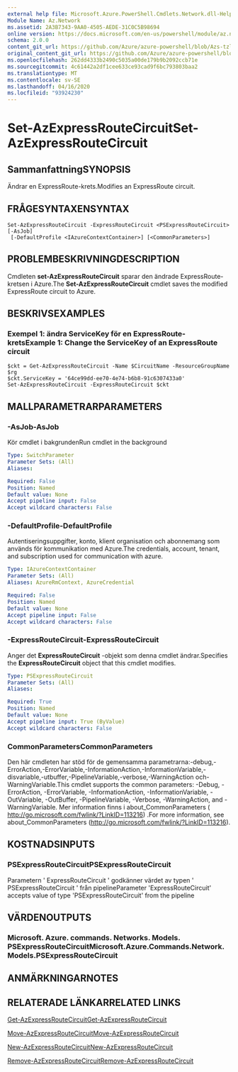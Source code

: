 ```yaml
---
external help file: Microsoft.Azure.PowerShell.Cmdlets.Network.dll-Help.xml
Module Name: Az.Network
ms.assetid: 2A3B7343-9AA0-4505-AEDE-31C0C5B98694
online version: https://docs.microsoft.com/en-us/powershell/module/az.network/set-azexpressroutecircuit
schema: 2.0.0
content_git_url: https://github.com/Azure/azure-powershell/blob/Azs-tzl/src/Network/Network/help/Set-AzExpressRouteCircuit.md
original_content_git_url: https://github.com/Azure/azure-powershell/blob/Azs-tzl/src/Network/Network/help/Set-AzExpressRouteCircuit.md
ms.openlocfilehash: 262dd4333b2490c5035a00de179b9b2092ccb71e
ms.sourcegitcommit: 4c61442a2df1cee633ce93cad9f6bc793803baa2
ms.translationtype: MT
ms.contentlocale: sv-SE
ms.lasthandoff: 04/16/2020
ms.locfileid: "93924230"
---
```

# <span data-ttu-id="9de84-101">Set-AzExpressRouteCircuit</span><span class="sxs-lookup"><span data-stu-id="9de84-101">Set-AzExpressRouteCircuit</span></span>

## <span data-ttu-id="9de84-102">Sammanfattning</span><span class="sxs-lookup"><span data-stu-id="9de84-102">SYNOPSIS</span></span>
<span data-ttu-id="9de84-103">Ändrar en ExpressRoute-krets.</span><span class="sxs-lookup"><span data-stu-id="9de84-103">Modifies an ExpressRoute circuit.</span></span>

## <span data-ttu-id="9de84-104">FRÅGESYNTAXEN</span><span class="sxs-lookup"><span data-stu-id="9de84-104">SYNTAX</span></span>

```
Set-AzExpressRouteCircuit -ExpressRouteCircuit <PSExpressRouteCircuit> [-AsJob]
 [-DefaultProfile <IAzureContextContainer>] [<CommonParameters>]
```

## <span data-ttu-id="9de84-105">PROBLEMBESKRIVNING</span><span class="sxs-lookup"><span data-stu-id="9de84-105">DESCRIPTION</span></span>
<span data-ttu-id="9de84-106">Cmdleten **set-AzExpressRouteCircuit** sparar den ändrade ExpressRoute-kretsen i Azure.</span><span class="sxs-lookup"><span data-stu-id="9de84-106">The **Set-AzExpressRouteCircuit** cmdlet saves the modified ExpressRoute circuit to Azure.</span></span>

## <span data-ttu-id="9de84-107">BESKRIVS</span><span class="sxs-lookup"><span data-stu-id="9de84-107">EXAMPLES</span></span>

### <span data-ttu-id="9de84-108">Exempel 1: ändra ServiceKey för en ExpressRoute-krets</span><span class="sxs-lookup"><span data-stu-id="9de84-108">Example 1: Change the ServiceKey of an ExpressRoute circuit</span></span>
```
$ckt = Get-AzExpressRouteCircuit -Name $CircuitName -ResourceGroupName $rg
$ckt.ServiceKey = '64ce99dd-ee70-4e74-b6b8-91c6307433a0'
Set-AzExpressRouteCircuit -ExpressRouteCircuit $ckt
```

## <span data-ttu-id="9de84-109">MALLPARAMETRAR</span><span class="sxs-lookup"><span data-stu-id="9de84-109">PARAMETERS</span></span>

### <span data-ttu-id="9de84-110">-AsJob</span><span class="sxs-lookup"><span data-stu-id="9de84-110">-AsJob</span></span>
<span data-ttu-id="9de84-111">Kör cmdlet i bakgrunden</span><span class="sxs-lookup"><span data-stu-id="9de84-111">Run cmdlet in the background</span></span>

```yaml
Type: SwitchParameter
Parameter Sets: (All)
Aliases: 

Required: False
Position: Named
Default value: None
Accept pipeline input: False
Accept wildcard characters: False
```

### <span data-ttu-id="9de84-112">-DefaultProfile</span><span class="sxs-lookup"><span data-stu-id="9de84-112">-DefaultProfile</span></span>
<span data-ttu-id="9de84-113">Autentiseringsuppgifter, konto, klient organisation och abonnemang som används för kommunikation med Azure.</span><span class="sxs-lookup"><span data-stu-id="9de84-113">The credentials, account, tenant, and subscription used for communication with azure.</span></span>

```yaml
Type: IAzureContextContainer
Parameter Sets: (All)
Aliases: AzureRmContext, AzureCredential

Required: False
Position: Named
Default value: None
Accept pipeline input: False
Accept wildcard characters: False
```

### <span data-ttu-id="9de84-114">-ExpressRouteCircuit</span><span class="sxs-lookup"><span data-stu-id="9de84-114">-ExpressRouteCircuit</span></span>
<span data-ttu-id="9de84-115">Anger det **ExpressRouteCircuit** -objekt som denna cmdlet ändrar.</span><span class="sxs-lookup"><span data-stu-id="9de84-115">Specifies the **ExpressRouteCircuit** object that this cmdlet modifies.</span></span>

```yaml
Type: PSExpressRouteCircuit
Parameter Sets: (All)
Aliases: 

Required: True
Position: Named
Default value: None
Accept pipeline input: True (ByValue)
Accept wildcard characters: False
```

### <span data-ttu-id="9de84-116">CommonParameters</span><span class="sxs-lookup"><span data-stu-id="9de84-116">CommonParameters</span></span>
<span data-ttu-id="9de84-117">Den här cmdleten har stöd för de gemensamma parametrarna:-debug,-ErrorAction,-ErrorVariable,-InformationAction,-InformationVariable,-disvariable,-utbuffer,-PipelineVariable,-verbose,-WarningAction och-WarningVariable.</span><span class="sxs-lookup"><span data-stu-id="9de84-117">This cmdlet supports the common parameters: -Debug, -ErrorAction, -ErrorVariable, -InformationAction, -InformationVariable, -OutVariable, -OutBuffer, -PipelineVariable, -Verbose, -WarningAction, and -WarningVariable.</span></span> <span data-ttu-id="9de84-118">Mer information finns i about_CommonParameters ( http://go.microsoft.com/fwlink/?LinkID=113216) .</span><span class="sxs-lookup"><span data-stu-id="9de84-118">For more information, see about_CommonParameters (http://go.microsoft.com/fwlink/?LinkID=113216).</span></span>

## <span data-ttu-id="9de84-119">KOSTNADS</span><span class="sxs-lookup"><span data-stu-id="9de84-119">INPUTS</span></span>

### <span data-ttu-id="9de84-120">PSExpressRouteCircuit</span><span class="sxs-lookup"><span data-stu-id="9de84-120">PSExpressRouteCircuit</span></span>
<span data-ttu-id="9de84-121">Parametern ' ExpressRouteCircuit ' godkänner värdet av typen ' PSExpressRouteCircuit ' från pipeline</span><span class="sxs-lookup"><span data-stu-id="9de84-121">Parameter 'ExpressRouteCircuit' accepts value of type 'PSExpressRouteCircuit' from the pipeline</span></span>

## <span data-ttu-id="9de84-122">VÄRDEN</span><span class="sxs-lookup"><span data-stu-id="9de84-122">OUTPUTS</span></span>

### <span data-ttu-id="9de84-123">Microsoft. Azure. commands. Networks. Models. PSExpressRouteCircuit</span><span class="sxs-lookup"><span data-stu-id="9de84-123">Microsoft.Azure.Commands.Network.Models.PSExpressRouteCircuit</span></span>

## <span data-ttu-id="9de84-124">ANMÄRKNINGAR</span><span class="sxs-lookup"><span data-stu-id="9de84-124">NOTES</span></span>

## <span data-ttu-id="9de84-125">RELATERADE LÄNKAR</span><span class="sxs-lookup"><span data-stu-id="9de84-125">RELATED LINKS</span></span>

[<span data-ttu-id="9de84-126">Get-AzExpressRouteCircuit</span><span class="sxs-lookup"><span data-stu-id="9de84-126">Get-AzExpressRouteCircuit</span></span>](./Get-AzExpressRouteCircuit.md)

[<span data-ttu-id="9de84-127">Move-AzExpressRouteCircuit</span><span class="sxs-lookup"><span data-stu-id="9de84-127">Move-AzExpressRouteCircuit</span></span>](./Move-AzExpressRouteCircuit.md)

[<span data-ttu-id="9de84-128">New-AzExpressRouteCircuit</span><span class="sxs-lookup"><span data-stu-id="9de84-128">New-AzExpressRouteCircuit</span></span>](./New-AzExpressRouteCircuit.md)

[<span data-ttu-id="9de84-129">Remove-AzExpressRouteCircuit</span><span class="sxs-lookup"><span data-stu-id="9de84-129">Remove-AzExpressRouteCircuit</span></span>](./Remove-AzExpressRouteCircuit.md)
